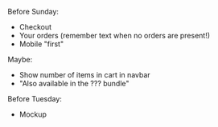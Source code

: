 Before Sunday:
- Checkout
- Your orders (remember text when no orders are present!)
- Mobile "first"

Maybe:
- Show number of items in cart in navbar
- "Also available in the ??? bundle"

Before Tuesday:
- Mockup
